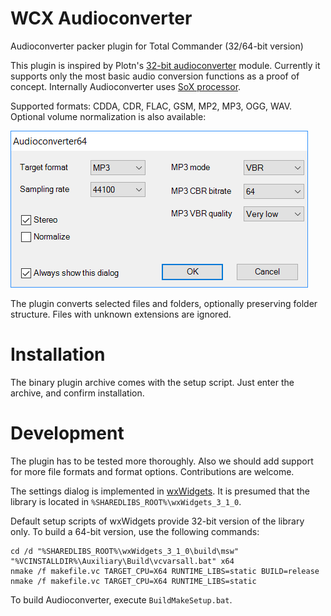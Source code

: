 # WCX Audioconverter
Audioconverter packer plugin for Total Commander (32/64-bit version)

This plugin is inspired by Plotn's [32-bit audioconverter](https://totalcmd.net/plugring/wcx_plugin_BitRate_Converter_0.html) module. Currently it supports only the most basic audio conversion functions as a proof of concept. Internally Audioconverter uses [SoX processor](http://sox.sourceforge.net/).

Supported formats: CDDA, CDR, FLAC, GSM, MP2, MP3, OGG, WAV. Optional volume normalization is also available:

![Screenshot](Screenshot.png)

The plugin converts selected files and folders, optionally preserving folder structure. Files with unknown extensions are ignored.

# Installation
The binary plugin archive comes with the setup script. Just enter the archive, and confirm installation.

# Development
The plugin has to be tested more thoroughly. Also we should add support for more file formats and format options. Contributions are welcome.

The settings dialog is implemented in [wxWidgets](https://www.wxwidgets.org/). It is presumed that the library is located in `%SHAREDLIBS_ROOT%\wxWidgets_3_1_0`.

Default setup scripts of wxWidgets provide 32-bit version of the library only. To build a 64-bit version, use the following commands:

```
cd /d "%SHAREDLIBS_ROOT%\wxWidgets_3_1_0\build\msw"
"%VCINSTALLDIR%\Auxiliary\Build\vcvarsall.bat" x64
nmake /f makefile.vc TARGET_CPU=X64 RUNTIME_LIBS=static BUILD=release
nmake /f makefile.vc TARGET_CPU=X64 RUNTIME_LIBS=static
```

To build Audioconverter, execute `BuildMakeSetup.bat`.